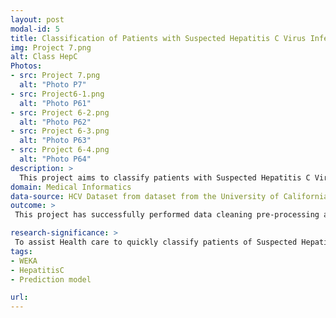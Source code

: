 ```yaml
---
layout: post
modal-id: 5
title: Classification of Patients with Suspected Hepatitis C Virus Infection Using Machine Learning Approach
img: Project 7.png
alt: Class HepC
Photos:
- src: Project 7.png
  alt: "Photo P7"
- src: Project6-1.png
  alt: "Photo P61"
- src: Project 6-2.png
  alt: "Photo P62"
- src: Project 6-3.png
  alt: "Photo P63"
- src: Project 6-4.png
  alt: "Photo P64"
description: >
  This project aims to classify patients with Suspected Hepatitis C Virus Infection using various machine learning algorithms integrated with bagging/bootstrap technique.
domain: Medical Informatics
data-source: HCV Dataset from dataset from the University of California, Irvine (UCI) Machine Learning Repository
outcome: >
 This project has successfully performed data cleaning pre-processing and data cleaning before implemented to supervised machine learning models. Random Forest was found as the best model in this project to classify whether a patient having Hepatitis C virus infection with high accuracy at 99.187%. This project also able to five features identify the key factors in contributing to the interest outcome classification through CfsSubsetEval feature selection method. 

research-significance: >
 To assist Health care to quickly classify patients of Suspected Hepatitis C Virus Infection in the future and providing appropriate treatment. 
tags:
- WEKA
- HepatitisC
- Prediction model

url: 
---
```


